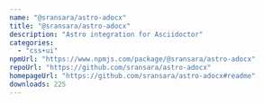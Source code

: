 ```yaml
---
name: "@sransara/astro-adocx"
title: "@sransara/astro-adocx"
description: "Astro integration for Asciidoctor"
categories:
  - "css+ui"
npmUrl: "https://www.npmjs.com/package/@sransara/astro-adocx"
repoUrl: "https://github.com/sransara/astro-adocx"
homepageUrl: "https://github.com/sransara/astro-adocx#readme"
downloads: 225
---
```

